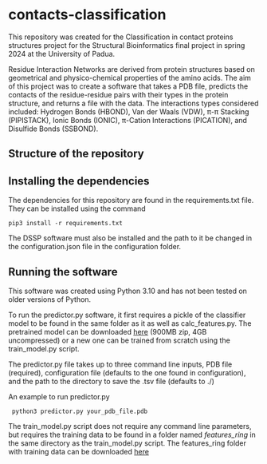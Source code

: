 # contacts-classification
This repository was created for the Classification in contact proteins structures project for the Structural Bioinformatics final project in spring 2024 at the University of Padua.

Residue Interaction Networks are derived from protein structures based on geometrical and physico-chemical properties of the amino acids. The aim of this project was to create a software that takes a PDB file, predicts the contacts of the residue-residue pairs with their types in the protein structure, and returns a file with the data. The interactions types considered included: Hydrogen Bonds (HBOND), Van der Waals (VDW), π-π Stacking (PIPISTACK), Ionic Bonds (IONIC), π-Cation Interactions (PICATION), and Disulfide Bonds (SSBOND). 
## Structure of the repository

## Installing the dependencies
The dependencies for this repository are found in the requirements.txt file. They can be installed using the command 

```pip3 install -r requirements.txt```

The DSSP software must also be installed and the path to it be changed in the configuration.json file in the configuration folder.
## Running the software
This software was created using Python 3.10 and has not been tested on older versions of Python.

To run the predictor.py software, it first requires a pickle of the classifier model to be found in the same folder as it as well as calc_features.py. The pretrained model can be downloaded [here](https://drive.google.com/file/d/16TD9RbjN7m8Beiu-6PJDNuNNHj40B18N/view?usp=sharing) (900MB zip, 4GB uncompressed) or a new one can be trained from scratch using the train_model.py script.

The predictor.py file takes up to three command line inputs, PDB file (required), configuration file (defaults to the one found in configuration), and the path to the directory to save the .tsv file (defaults to ./) 

An example to run predictor.py

``` python3 predictor.py your_pdb_file.pdb```

The train_model.py script does not require any command line parameters, but requires the training data to be found in a folder named *features_ring* in the same directory as the train_model.py script. The features_ring folder with training data can be downloaded [here](https://drive.google.com/file/d/1fuFonB7P-xPZ4hYL8ZGn12EC20thRG2s/view)
